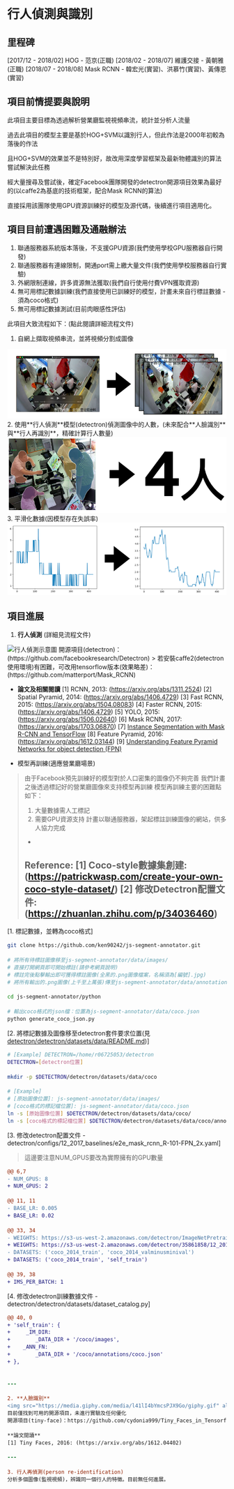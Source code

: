 # 行人偵測與識別
## 里程碑
[2017/12 - 2018/02] HOG - 范京(正職)
[2018/02 - 2018/07] 維護交接 - 黃朝雅(正職)
[2018/07 - 2018/08] Mask RCNN - 韓宏光(實習)、洪慕竹(實習)、黃傳恩(實習)

## 項目前情提要與說明
此項目主要目標為透過解析營業廳監視視頻串流，統計並分析人流量

過去此項目的模型主要是基於HOG+SVM以識別行人，但此作法是2000年初較為落後的作法

且HOG+SVM的效果並不是特別好，故改用深度學習框架及最新物體識別的算法嘗試解決此任務

經大量搜尋及嘗試後，確定Facebook團隊開發的detectron開源項目效果為最好的(以caffe2為基底的技術框架，配合Mask RCNN的算法)

直接採用該團隊使用GPU資源訓練好的模型及源代碼，後續進行項目適用化。

## 項目目前遭遇困難及通融辦法
1. 聯通服務器系統版本落後，不支援GPU資源(我們使用學校GPU服務器自行開發)
2. 聯通服務器有連線限制，開通port需上繳大量文件(我們使用學校服務器自行實驗)
3. 外網限制連線，許多資源無法獲取(我們自行使用付費VPN獲取資源)
4. 無可用標記數據訓練(我們直接使用已訓練好的模型，計畫未來自行標註數據 - 須為coco格式)
5. 無可用標記數據測試(目前肉眼感性評估)

此項目大致流程如下：(點此閱讀詳細流程文件)
1. 自網上擷取視頻串流，並將視頻分割成圖像
<img src="assets/procedure_1.png"/>
2. 使用**行人偵測**模型(detectron)偵測圖像中的人數，(未來配合**人臉識別**與**行人再識別**，精確計算行人數量)
<img src="assets/procedure_2.png"/>
3. 平滑化數據(因模型存在失誤率)
<img src="assets/procedure_3.png"/>

## 項目進展
1. **行人偵測** (詳細見流程文件)
<img src="https://media.giphy.com/media/l41lI4bYmcsPJX9Go/giphy.gif" alt="行人偵測示意圖" width="200px"/>
開源項目(detectron)：(https://github.com/facebookresearch/Detectron)
> 若安裝caffe2(detectron使用環境)有困難，可改用tensorflow版本(效果略差)：(https://github.com/matterport/Mask_RCNN)

* **論文及相關閱讀**
[1] RCNN, 2013: (https://arxiv.org/abs/1311.2524)
[2] Spatial Pyramid, 2014: (https://arxiv.org/abs/1406.4729)
[3] Fast RCNN, 2015: (https://arxiv.org/abs/1504.08083)
[4] Faster RCNN, 2015: (https://arxiv.org/abs/1406.4729)
[5] YOLO, 2015: (https://arxiv.org/abs/1506.02640)
[6] Mask RCNN, 2017: (https://arxiv.org/abs/1703.06870)
[7] [Instance Segmentation with Mask R-CNN and TensorFlow](https://engineering.matterport.com/splash-of-color-instance-segmentation-with-mask-r-cnn-and-tensorflow-7c761e238b46)
[8] Feature Pyramid, 2016: (https://arxiv.org/abs/1612.03144)
[9] [Understanding Feature Pyramid Networks for object detection (FPN)](https://medium.com/@jonathan_hui/understanding-feature-pyramid-networks-for-object-detection-fpn-45b227b9106c)

* 模型再訓練(適應營業廳場景)
> 由于Facebook預先訓練好的模型對於人口密集的圖像仍不夠完善
> 我們計畫之後透過標記好的營業廳圖像來支持模型再訓練
> 模型再訓練主要的困難點如下：
> 1. 大量數據需人工標記
> 2. 需要GPU資源支持
> 計畫以聯通服務器，架起標註訓練圖像的網站，供多人協力完成
> -
> Reference:
> [1] Coco-style數據集創建: (https://patrickwasp.com/create-your-own-coco-style-dataset/)
> [2] 修改Detectron配置文件: (https://zhuanlan.zhihu.com/p/34036460)
> -


[1. 標記數據，並轉為coco格式]
```bash
git clone https://github.com/ken90242/js-segment-annotator.git

# 將所有待標註圖像移至js-segment-annotator/data/images/
# 直接打開網頁即可開始標註(請參考網頁說明)
# 標註完後點擊輸出即可獲得標註圖像(全黑的.png圖像檔案，名稱須為[編號].jpg)
# 將所有輸出的.png圖像(上千至上萬張)傳至js-segment-annotator/data/annotations

cd js-segment-annotator/python

# 輸出coco格式的json檔：位置為js-segment-annotator/data/coco.json
python generate_coco_json.py
```
[2. 將標記數據及圖像移至detectron套件要求位置(見[detectron/detectron/datasets/data/README.md](https://github.com/facebookresearch/Detectron/blob/master/detectron/datasets/data/README.md))]
```bash
# [Example] DETECTRON=/home/r06725053/detectron
DETECTRON=[detectron位置]

mkdir -p $DETECTRON/detectron/datasets/data/coco

# [Example]
# [原始圖像位置]: js-segment-annotator/data/images/
# [coco格式的標記檔位置]: js-segment-annotator/data/coco.json
ln -s [原始圖像位置] $DETECTRON/detectron/datasets/data/coco/
ln -s [coco格式的標記檔位置] $DETECTRON/detectron/datasets/data/coco/annotations
```

[3. 修改detectron配置文件 - detectron/configs/12_2017_baselines/e2e_mask_rcnn_R-101-FPN_2x.yaml]
> 這邊要注意NUM_GPUS要改為實際擁有的GPU數量

```diff
@@ 6,7
- NUM_GPUS: 8
+ NUM_GPUS: 2

@@ 11, 11
- BASE_LR: 0.005
+ BASE_LR: 0.02

@@ 33, 34
- WEIGHTS: https://s3-us-west-2.amazonaws.com/detectron/ImageNetPretrained/MSRA/R-101.pkl
+ WEIGHTS: https://s3-us-west-2.amazonaws.com/detectron/35861858/12_2017_baselines/e2e_mask_rcnn_R-101-FPN_2x.yaml.02_32_51.SgT4y1cO/output/train/coco_2014_train:coco_2014_valminusminival/generalized_rcnn/model_final.pkl
- DATASETS: ('coco_2014_train', 'coco_2014_valminusminival')
+ DATASETS: ('coco_2014_train', 'self_train')

@@ 39, 38
+ IMS_PER_BATCH: 1
```
[4. 修改detectron訓練數據文件 - detectron/detectron/datasets/dataset_catalog.py]
```diff
@@ 40, 0
+ 'self_train': {
+ 	  _IM_DIR:
+        _DATA_DIR + '/coco/images',
+    _ANN_FN:
+        _DATA_DIR + '/coco/annotations/coco.json'
+ },


---

2. **人臉識別**
<img src="https://media.giphy.com/media/l41lI4bYmcsPJX9Go/giphy.gif" alt="人臉識別示意圖" width="200px"/>
目前僅找到可用的開源項目，未進行實驗及任何優化
開源項目(tiny-face)：https://github.com/cydonia999/Tiny_Faces_in_Tensorflow

**論文閱讀**
[1] Tiny Faces, 2016: (https://arxiv.org/abs/1612.04402)

---

3. 行人再偵測(person re-identification)
分析多個圖像(監視視頻)，辨識同一個行人的特徵。目前無任何進展。
